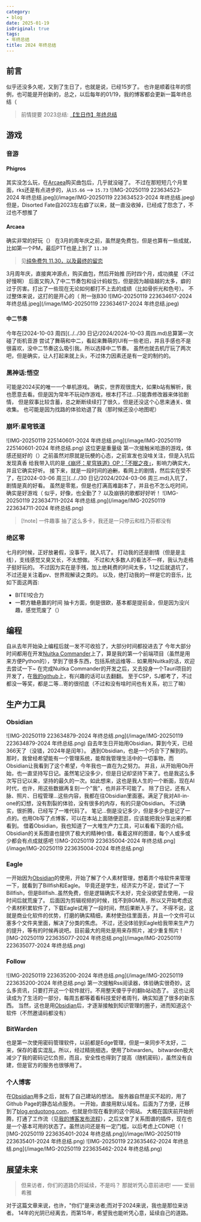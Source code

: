 ```yaml
---
category:
- blog
date: 2025-01-19
isOriginal: true
tags:
- 年终总结
title: 2024 年终总结
---
```

## 前言
似乎还没多久呢，又到了生日了，也就是说，已经15岁了。
也许是顺着往年的惯例，也可能是开创新的，总之，以后每年的01/19，我的博客都会更新一篇年终总结（
> 前情提要
> 2023总结: [【生日作】年终总结](https://www.bilibili.com/video/BV13N4y1H7KV/)
## 游戏
### 音游
#### Phigros
其实没怎么玩，在[Arcaea](#Arcaea)购买曲包后，几乎就没碰了。
不过在那短短几个月里面，rks还是有点进步的，从`15.66` --> `15.73`
![IMG-20250119 223634523-2024 年终总结.jpeg](/image/IMG-20250119 223634523-2024 年终总结.jpeg)
但是，Disorted Fate自2023左右癖了以来，就一直没收掉，已经成了怨念了，不过也不想推了
#### Arcaea
确实非常的好玩（）
在3月的周年庆之前，虽然是免费包，但是也算有一些成就，比如第一个PM，最后PTT也是上到了 `11.30`
> 见[纯免费包 11.30，以及最终的留恋](https://www.bilibili.com/video/BV1aC411b7Ew/)

3月周年庆，直接爽冲源点，购买曲包，然后开始推
历时四个月，成功摘星（不过好慢啊）
后面又购入了中二节奏包和设计蚂蚁包，但是因为越级越的太多，癖的过于厉害。打出了一些现在无论如何都打不上去的成绩（比如骨折光和色号）。
不过整体来说，这打的是开心的（
附一张B30
![IMG-20250119 223634617-2024 年终总结.jpeg](/image/IMG-20250119 223634617-2024 年终总结.jpeg)
#### 中二节奏
今年在[2024-10-03 周四](../../30 日记/2024/2024-10-03 周四.md)总算第一次碰了街机音游
尝试了舞萌和中二，看起来舞萌的UI有一些老旧，并且手感也不是很喜欢，没中二节奏这么吸引我。所以选择中二节奏。
虽然也就去机厅玩了两次吧，但是确实，让人打起来就上头，不过体力因素还是有一定的制约的。
### 黑神话:悟空
可能是2024买的唯一一个单机游戏。
确实，世界观很庞大，如果b站有解析，我也愿意去看。但是因为常年不玩动作游戏，根本打不过...只能靠修改器来体验剧情， 但是叙事比较含蓄，总之断断续续打了很久，但是还没这个心思来通关、做收集。
也可能是因为找路的体验劝退了我（那时候还没小地图呢）
### 崩坏:星穹铁道
![IMG-20250119 225140601-2024 年终总结.png](/image/IMG-20250119 225140601-2024 年终总结.png)
这位更是重量级
第一次接触米哈游的游戏，体感还挺好的（）之前虽然对原就是玩梗的心态，之前宣发也没啥关注，但是入坑后发现真香
给我带入坑的是[《崩坏：星穹铁道》OP：「不眠之夜」](https://www.bilibili.com/video/BV1me411n7eu/?spm_id_from=333.337.search-card.all.click)，影响力确实大，并且它确实好听。
接下来，就是一段时间的~~追剧~~，看网上的剧情，然后实在受不了，在[2024-03-06 周三](../../30 日记/2024/2024-03-06 周三.md)入坑了，剧情是真的好看。
虽然是零氪，但是也打满高难副本了，并且也不怎么吃时间，确实是好游戏（
似乎，好像，也全勤了？
以及崩铁的歌都好好听！
![IMG-20250119 223634711-2024 年终总结.png](/image/IMG-20250119 223634711-2024 年终总结.png)

> [!note] 一件趣事
> 抽了这么多卡，我还是一只停云和桂乃芬都没有
### 绝区零
七月的时候，正好放暑假，没事干，就入坑了。
打动我的还是剧情（但是是主线），支线感觉又臭又长，不太想做。
不过和大多数人的看法不一样，我认为走格子挺好玩的。
不过因为实在是手残，加上绝耗费的时间太多，1.1之后就退坑了，不过还是关注着pv、世界观解读之类的。
以及，绝打动我的一样是它的音乐，比如下面这两首:
- BITE!咬合力
- 一颗方糖悬置的时间
抽卡方面，倒是很欧，基本都是提前金，但是因为没兴趣，感觉荒废了（）
## 编程
自从去年开始染上编程后就一发不可收拾了，大部分时间都投进去了 
今年大部分时间都用在开发[Nuitka Commander](https://nuitka-commander.github.io/)上了，算是我的第一个前端项目（虽然是用来方便Python的），学到了很多东西，包括系统运维等... 如果用Nuitka的话，欢迎去尝试一下~
在完成Nuitka Commander的开发之后，又去投身一个Tauri项目的开发了，在[我的github](https://github.com/erduotong)上，有兴趣的话可以去翻翻。
至于CSP，SJ都考了，不过都没一等奖，都是二等...寄的很彻底（不过和没有啥时间也有关系，初三了嘛）
## 生产力工具
### Obsidian
![IMG-20250119 223634879-2024 年终总结.png](/image/IMG-20250119 223634879-2024 年终总结.png)
自去年生日开始用Obsidian，算到今天，已经366天了（没错，2024年是闰年）。
遇到Obsidian，也是一个巧合下了解到的。那时，我曾经希望能有一个管理系统，能帮我管理生活中的一切事物，而Obsidian让我看到了这个希望，今年我也一直在为之努力。
并且，从开始用Ob开始，也一直坚持写日记。虽然笔记没多少，但是日记却坚持下来了。也是我这么多次写日记以来，坚持的最久的一次。如此想来，这也是我人生的一个断面，现在AI时代，也许，用这些数据再复刻一个"我"，也并非不可能了。
除了日记，还有人脉、照片、日程管理...这些内容，我都在往Obsidian里面塞。满足了我对All-in-one的幻想，没有割裂的体验，没有很多的内存，有的只是Obsidian。
不过确实，很折腾，已经写了一堆代码了。
笔记...倒是没记多少，但是多少也是记了一点的。也用Ob写了点博客，可以在本站上面随便逛逛，应该能把我分享出来的都看到。
借着Obsidian，我也知道了一大堆生产力工具，可以看看下面的介绍。
Obsidian的关系图谱也提供了极大的精神价值，看着这样的图谱，每个人或多或少都会有点成就感吧
![IMG-20250119 223635004-2024 年终总结.png](/image/IMG-20250119 223635004-2024 年终总结.png)
### Eagle
一开始因为[Obsidian](#Obsidian)的使用，开始了解了个人素材管理，想着弄个啥软件来管理一下，就看到了Billfish和Eagle。
毕竟还是学生，经济实力不足，尝试了一下Billfish，但是Billfish..虽然免费，但是逻辑确实不太好，完全没欲望去使用，一段时间后就荒废了。
后面因为剪辑视频的时候，找不到BGM用，所以又开始考虑这个素材积累软件了，下载Eagle试用了一段时间，然后果断入手了。
不得不说，这就是商业化软件的优势，打磨的确实精细，素材使劲往里面丢，并且一个文件可以塞多个文件夹里面，解决了分类的焦虑。
不过，还没体验到Eagle给我带来生产力的提升，等有的时候再说吧。目前最大的用处是用来存照片，减少重复照片
![IMG-20250119 223635077-2024 年终总结.png](/image/IMG-20250119 223635077-2024 年终总结.png)
### Follow
![IMG-20250119 223635200-2024 年终总结.png](/image/IMG-20250119 223635200-2024 年终总结.png)
第一次接触Rss阅读器，体验确实很奇妙。这么多资讯，只要打开这一个软件就行。不用整天傻乎乎的翻b站动态了。
这也让阅读成为了生活的一部分，每周五都等着看科技爱好者周刊，确实知道了很多的新东西。
当然，这也是用[Obsidian](#Obsidian)后，才逐渐接触到知识管理的圈子，进而知道这个软件（不然邀请码都没有）
### BitWarden
也是第一次使用密码管理软件，以前都是Edge管理，但是一来同步不太好，二来，保存的着实混乱。所以，经过精挑细选，使用了bitwarden。
bitwarden极大减少了我的密码记忆负担，而且，安全性也得到了提高（随机密码），虽然没有自建，但是官方的服务也很够用了。

### 个人博客
在[Obsidian](#Obsidian)用多之后，就有了自己建站的想法。
服务器自然是买不起的，用了Github Page的静态站点服务。
一开始，直接用默认域名。后面为了方便，迁移到了[blog.erduotong.com](https://blog.erduotong.com)，也就是你现在看到的这个网站。
大概在国庆前开始折腾，打通了工作流（见[我的博客发布流程](../博客折腾记录/我的博客发布流程.md)），之后又做了关系图谱的插件，现在也是一个基本可用的状态了。虽然访问还是有一定门槛，以后考虑上CDN吧（
![IMG-20250119 223635401-2024 年终总结.png](/image/IMG-20250119 223635401-2024 年终总结.png)
![IMG-20250119 223635462-2024 年终总结.png](/image/IMG-20250119 223635462-2024 年终总结.png)

## 展望未来
> 但来访者，你们的道路仍将延续，不是吗？
> 那就听凭心意前进吧!
> —— 爱丽希雅

对于这篇文章来说，也许，"你们"是来访者;而对于2024来说，我也是那位来访者。
14年的光阴已经离去，而第15年，希望我也能听凭心意，延续自己的道路。

